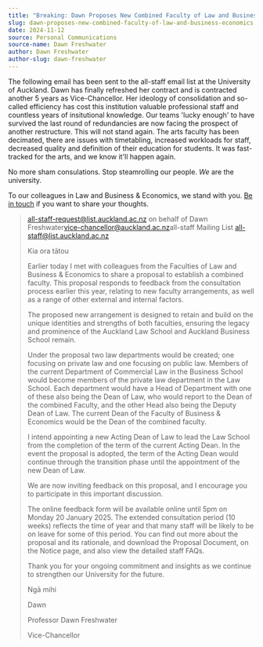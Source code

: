 ```yaml
---
title: "Breaking: Dawn Proposes New Combined Faculty of Law and Business & Economics"
slug: dawn-proposes-new-combined-faculty-of-law-and-business-economics
date: 2024-11-12
source: Personal Communications
source-name: Dawn Freshwater
author: Dawn Freshwater
author-slug: dawn-freshwater
---
```


The following email has been sent to the all-staff email list at the University of Auckland. Dawn has finally refreshed her contract and is contracted another 5 years as Vice-Chancellor. Her ideology of consolidation and so-called efficiency has cost this institution valuable professional staff and countless years of insitutional knowledge. Our teams 'lucky enough' to have survived the last round of redundancies are now facing the prospect of another restructure.
This will not stand again. The arts faculty has been decimated, there are issues with timetabling, increased workloads for staff, decreased quality and definition of their education for students. It was fast-tracked for the arts, and we know it'll happen again.

No more sham consulations. Stop steamrolling our people. *We* are the university.

To our colleagues in Law and Business & Economics, we stand with you. [Be in touch](/contact) if you want to share your thoughts.

> all-staff-request@list.auckland.ac.nz on behalf of Dawn Freshwater<vice-chancellor@auckland.ac.nz>
> ​
> all-staff Mailing List <all-staff@list.auckland.ac.nz>
> ​
> 
> Kia ora tātou
> 
> 
> Earlier today I met with colleagues from the Faculties of Law and Business & Economics to share a proposal to establish a combined faculty. This proposal responds to feedback from the consultation process earlier this year, relating to new faculty arrangements, as well as a range of other external and internal factors. 
> 
> 
> The proposed new arrangement is designed to retain and build on the unique identities and strengths of both faculties, ensuring the legacy and prominence of the Auckland Law School and Auckland Business School remain.
> 
> 
> Under the proposal two law departments would be created; one focusing on private law and one focusing on public law.  Members of the current Department of Commercial Law in the Business School would become members of the private law department in the Law School. Each department would have a Head of Department with one of these also being the Dean of Law, who would report to the Dean of the combined Faculty, and the other Head also being the Deputy Dean of Law. The current Dean of the Faculty of Business & Economics would be the Dean of the combined faculty.
> 
> 
> I intend appointing a new Acting Dean of Law to lead the Law School from the completion of the term of the current Acting Dean. In the event the proposal is adopted, the term of the Acting Dean would continue through the transition phase until the appointment of the new Dean of Law.
> 
> 
> We are now inviting feedback on this proposal, and I encourage you to participate in this important discussion. 
> 
> 
> The online feedback form will be available online until 5pm on Monday 20 January 2025. The extended consultation period (10 weeks) reflects the time of year and that many staff will be likely to be on leave for some of this period. You can find out more about the proposal and its rationale, and download the Proposal Document, on the Notice page, and also view the detailed staff FAQs.
> 
> 
> Thank you for your ongoing commitment and insights as we continue to strengthen our University for the future.
> 
> 
> Ngā mihi
> 
> Dawn
> 
> Professor Dawn Freshwater
> 
> Vice-Chancellor
